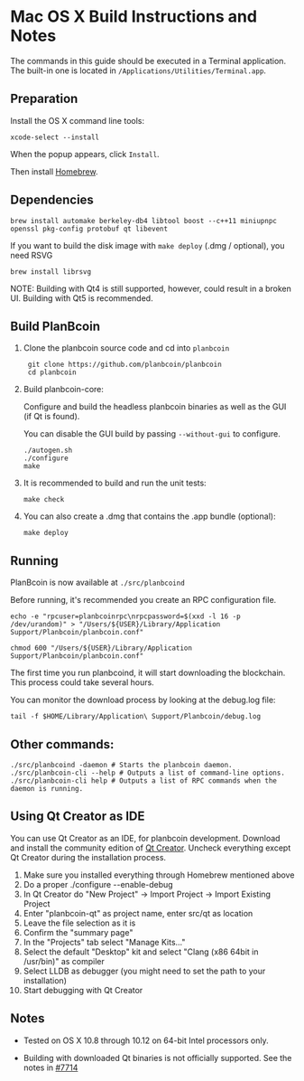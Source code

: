 Mac OS X Build Instructions and Notes
====================================
The commands in this guide should be executed in a Terminal application.
The built-in one is located in `/Applications/Utilities/Terminal.app`.

Preparation
-----------
Install the OS X command line tools:

`xcode-select --install`

When the popup appears, click `Install`.

Then install [Homebrew](https://brew.sh).

Dependencies
----------------------

    brew install automake berkeley-db4 libtool boost --c++11 miniupnpc openssl pkg-config protobuf qt libevent

If you want to build the disk image with `make deploy` (.dmg / optional), you need RSVG

    brew install librsvg

NOTE: Building with Qt4 is still supported, however, could result in a broken UI. Building with Qt5 is recommended.

Build PlanBcoin
------------------------

1. Clone the planbcoin source code and cd into `planbcoin`

        git clone https://github.com/planbcoin/planbcoin
        cd planbcoin

2.  Build planbcoin-core:

    Configure and build the headless planbcoin binaries as well as the GUI (if Qt is found).

    You can disable the GUI build by passing `--without-gui` to configure.

        ./autogen.sh
        ./configure
        make

3.  It is recommended to build and run the unit tests:

        make check

4.  You can also create a .dmg that contains the .app bundle (optional):

        make deploy

Running
-------

PlanBcoin is now available at `./src/planbcoind`

Before running, it's recommended you create an RPC configuration file.

    echo -e "rpcuser=planbcoinrpc\nrpcpassword=$(xxd -l 16 -p /dev/urandom)" > "/Users/${USER}/Library/Application Support/Planbcoin/planbcoin.conf"

    chmod 600 "/Users/${USER}/Library/Application Support/Planbcoin/planbcoin.conf"

The first time you run planbcoind, it will start downloading the blockchain. This process could take several hours.

You can monitor the download process by looking at the debug.log file:

    tail -f $HOME/Library/Application\ Support/Planbcoin/debug.log

Other commands:
-------

    ./src/planbcoind -daemon # Starts the planbcoin daemon.
    ./src/planbcoin-cli --help # Outputs a list of command-line options.
    ./src/planbcoin-cli help # Outputs a list of RPC commands when the daemon is running.

Using Qt Creator as IDE
------------------------
You can use Qt Creator as an IDE, for planbcoin development.
Download and install the community edition of [Qt Creator](https://www.qt.io/download/).
Uncheck everything except Qt Creator during the installation process.

1. Make sure you installed everything through Homebrew mentioned above
2. Do a proper ./configure --enable-debug
3. In Qt Creator do "New Project" -> Import Project -> Import Existing Project
4. Enter "planbcoin-qt" as project name, enter src/qt as location
5. Leave the file selection as it is
6. Confirm the "summary page"
7. In the "Projects" tab select "Manage Kits..."
8. Select the default "Desktop" kit and select "Clang (x86 64bit in /usr/bin)" as compiler
9. Select LLDB as debugger (you might need to set the path to your installation)
10. Start debugging with Qt Creator

Notes
-----

* Tested on OS X 10.8 through 10.12 on 64-bit Intel processors only.

* Building with downloaded Qt binaries is not officially supported. See the notes in [#7714](https://github.com/planbcoin/planbcoin/issues/7714)
